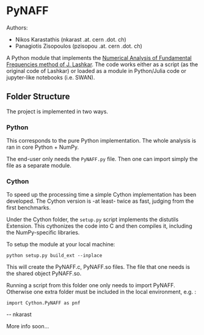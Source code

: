 # PyNAFF

Authors: 

*  Nikos Karastathis (nkarast .at. cern .dot. ch)
*  Panagiotis Zisopoulos (pzisopou .at. cern .dot. ch)

A Python module that implements the [Numerical Analysis of Fundamental Frequencies method of J. Lashkar](http://www.sciencedirect.com/science/article/pii/001910359090084M).
The code works either as a script (as the original code of Lashkar) or loaded as a module in Python/Julia code or jupyter-like notebooks (i.e. SWAN).

## Folder Structure

The project is implemented in two ways.

### Python

This corresponds to the pure Python implementation. The whole analysis is ran in core Python + NumPy. 

The end-user only needs the `PyNAFF.py` file. Then one can import simply the file as a separate module.


### Cython

To speed up the processing time a simple Cython implementation has been developed. The Cython version is -at least- twice as fast, judging from the first benchmarks.

Under the Cython folder, the `setup.py` script implements the distutils Extension. This cythonizes the code into C and then compiles it, including the NumPy-specific libraries.

To setup the module at your local machine:

`python setup.py build_ext --inplace`

This will create the PyNAFF.c, PyNAFF.so files. The file that one needs is the shared object PyNAFF.so.

Running a script from this folder one only needs to import PyNAFF.
Otherwise one extra folder must be included in the local environment, e.g. :

`import Cython.PyNAFF as pnf`


-- nkarast




More info soon...